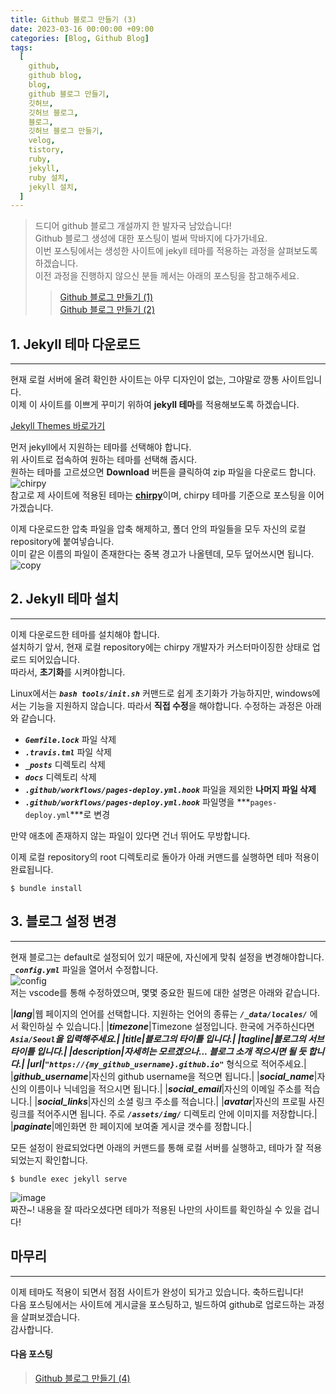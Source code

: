 ```yaml
---
title: Github 블로그 만들기 (3)
date: 2023-03-16 00:00:00 +09:00
categories: [Blog, Github Blog]
tags:
  [
    github,
    github blog,
    blog,
    github 블로그 만들기,
    깃허브,
    깃허브 블로그,
    블로그,
    깃허브 블로그 만들기,
    velog,
    tistory,
    ruby,
    jekyll,
    ruby 설치,
    jekyll 설치,
  ]
---
```


> 드디어 github 블로그 개설까지 한 발자국 남았습니다!  
> Github 블로그 생성에 대한 포스팅이 벌써 막바지에 다가가네요.  
> 이번 포스팅에서는 생성한 사이트에 jekyll 테마를 적용하는 과정을 살펴보도록 하겠습니다.  
> 이전 과정을 진행하지 않으신 분들 께서는 아래의 포스팅을 참고해주세요.    
> > [Github 블로그 만들기 (1)](https://devpro.kr/posts/Github-%EB%B8%94%EB%A1%9C%EA%B7%B8-%EB%A7%8C%EB%93%A4%EA%B8%B0-(1)/)  
> > [Github 블로그 만들기 (2)](https://devpro.kr/posts/Github-%EB%B8%94%EB%A1%9C%EA%B7%B8-%EB%A7%8C%EB%93%A4%EA%B8%B0-(2)/)

## 1. Jekyll 테마 다운로드
---
현재 로컬 서버에 올려 확인한 사이트는 아무 디자인이 없는, 그야말로 깡통 사이트입니다.  
이제 이 사이트를 이쁘게 꾸미기 위하여 **jekyll 테마**를 적용해보도록 하겠습니다.  

[Jekyll Themes 바로가기](http://jekyllthemes.org/)  

먼저 jekyll에서 지원하는 테마를 선택해야 합니다.  
위 사이트로 접속하여 원하는 테마를 선택해 줍시다.  
원하는 테마를 고르셨으면 **Download** 버튼을 클릭하여 zip 파일을 다운로드 합니다.  
![chirpy](https://user-images.githubusercontent.com/104547731/225325289-fd184917-499b-47a4-a238-c0884d449d5e.png)  
참고로 제 사이트에 적용된 테마는 [**chirpy**](http://jekyllthemes.org/themes/jekyll-theme-chirpy/)이며, chirpy 테마를 기준으로 포스팅을 이어가겠습니다.  

이제 다운로드한 압축 파일을 압축 해제하고, 폴더 안의 파일들을 모두 자신의 로컬 repository에 붙여넣습니다.  
이미 같은 이름의 파일이 존재한다는 중복 경고가 나올텐데, 모두 덮어쓰시면 됩니다.  
![copy](https://user-images.githubusercontent.com/104547731/225330003-1e866160-b5c0-4168-a63f-7f59ee7a096e.png)  

## 2. Jekyll 테마 설치
---
이제 다운로드한 테마를 설치해야 합니다.  
설치하기 앞서, 현재 로컬 repository에는 chirpy 개발자가 커스터마이징한 상태로 업로드 되어있습니다.  
따라서, **초기화**를 시켜야합니다.  

Linux에서는 ***`bash tools/init.sh`*** 커맨드로 쉽게 초기화가 가능하지만, windows에서는 기능을 지원하지 않습니다. 
따라서 **직접 수정**을 해야합니다. 수정하는 과정은 아래와 같습니다.  
* ***`Gemfile.lock`*** 파일 삭제
* ***`.travis.tml`*** 파일 삭제
* ***`_posts`*** 디렉토리 삭제
* ***`docs`*** 디렉토리 삭제
* ***`.github/workflows/pages-deploy.yml.hook`*** 파일을 제외한 **나머지 파일 삭제**
* ***`.github/workflows/pages-deploy.yml.hook`*** 파일명을 ***`pages-deploy.yml`***로 변경  

만약 애초에 존재하지 않는 파일이 있다면 건너 뛰어도 무방합니다.  

이제 로컬 repository의 root 디렉토리로 돌아가 아래 커맨드를 실행하면 테마 적용이 완료됩니다.  
```shell
$ bundle install
```

## 3. 블로그 설정 변경
---
현재 블로그는 default로 설정되어 있기 때문에, 자신에게 맞춰 설정을 변경해야합니다.  
***`_config.yml`*** 파일을 열어서 수정합니다.  
![config](https://user-images.githubusercontent.com/104547731/225335003-a3e84c1b-5053-403d-b360-b56d2d0cfbff.png)  
저는 vscode를 통해 수정하였으며, 몇몇 중요한 필드에 대한 설명은 아래와 같습니다.  

|***lang***|웹 페이지의 언어를 선택합니다. 지원하는 언어의 종류는 ***`/_data/locales/`*** 에서 확인하실 수 있습니다.|
|***timezone***|Timezone 설정입니다. 한국에 거주하신다면 ***`Asia/Seoul`***을 입력해주세요.|
|***title***|블로그의 타이틀 입니다.|
|***tagline***|블로그의 서브 타이틀 입니다.|
|***description***|자세히는 모르겠으나... 블로그 소개 적으시면 될 듯 합니다.|
|***url***|***`"https://{my_github_username}.github.io"`*** 형식으로 적어주세요.|
|***github_username***|자신의 github username을 적으면 됩니다.|
|***social_name***|자신의 이름이나 닉네임을 적으시면 됩니다.|
|***social_email***|자신의 이메일 주소를 적습니다.|
|***social_links***|자신의 소셜 링크 주소를 적습니다.|
|***avatar***|자신의 프로필 사진 링크를 적어주시면 됩니다. 주로 ***`/assets/img/`*** 디렉토리 안에 이미지를 저장합니다.|
|***paginate***|메인화면 한 페이지에 보여줄 게시글 갯수를 정합니다.|

모든 설정이 완료되었다면 아래의 커맨드를 통해 로컬 서버를 실행하고, 테마가 잘 적용되었는지 확인합니다.
```shell
$ bundle exec jekyll serve
```
![image](https://user-images.githubusercontent.com/104547731/225355422-6dcf8540-65ef-4516-b34b-b8176ab8cd01.png)  
짜잔~! 내용을 잘 따라오셨다면 테마가 적용된 나만의 사이트를 확인하실 수 있을 겁니다!  

## 마무리
---
이제 테마도 적용이 되면서 점점 사이트가 완성이 되가고 있습니다. 축하드립니다!  
다음 포스팅에서는 사이트에 게시글을 포스팅하고, 빌드하여 github로 업로드하는 과정을 살펴보겠습니다.  
감사합니다.  

#### **다음 포스팅**  
> [Github 블로그 만들기 (4)](https://devpro.kr/posts/Github-%EB%B8%94%EB%A1%9C%EA%B7%B8-%EB%A7%8C%EB%93%A4%EA%B8%B0-(4)/)  